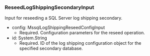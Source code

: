 ### ReseedLogShippingSecondaryInput
Input for reseeding a SQL Server log shipping secondary.

- config: MssqlLogShippingReseedConfigInput
  - Required. Configuration parameters for the reseed operation.
- id: System.String
  - Required. ID of the log shipping configuration object for the specified secondary database.
